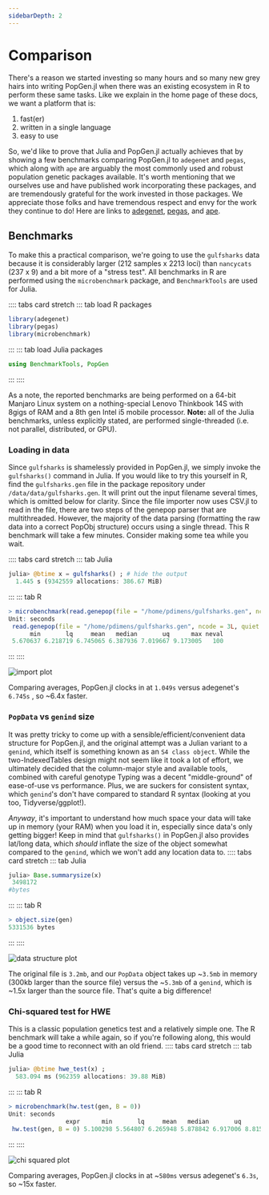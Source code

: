 ```yaml
---
sidebarDepth: 2
---
```


# Comparison

There's a reason we started investing so many hours and so many new grey hairs into writing PopGen.jl when there was an existing ecosystem in R to perform these same tasks. Like we explain in the home page of these docs, we want a platform that is:

1. fast(er)
2. written in a single language
3. easy to use

So, we'd like to prove that Julia and PopGen.jl actually achieves that by showing a few benchmarks comparing PopGen.jl to `adegenet` and `pegas`, which along with `ape` are arguably the most commonly used and robust population genetic packages available. It's worth mentioning that we ourselves use and have published work incorporating these packages, and are tremendously grateful for the work invested in those packages. We appreciate those folks and have tremendous respect and envy for the work they continue to do! Here are links to [adegenet](https://github.com/thibautjombart/adegenet), [pegas](https://academic.oup.com/bioinformatics/article/26/3/419/215731/), and [ape](https://cran.r-project.org/package=ape).  



## Benchmarks

To make this a practical comparison, we're going to use the `gulfsharks` data because it is considerably larger (212 samples x 2213 loci) than `nancycats` (237 x 9) and a bit more of a "stress test".  All benchmarks in R are performed using the `microbenchmark` package, and  `BenchmarkTools` are used for Julia. 

:::: tabs card stretch
::: tab load R packages
```r
library(adegenet)
library(pegas)
library(microbenchmark)
```
:::
::: tab load Julia packages
``` julia
using BenchmarkTools, PopGen
```
:::
::::

As a note, the reported benchmarks are being performed on a 64-bit Manjaro Linux system on a nothing-special Lenovo Thinkbook 14S  with 8gigs of RAM and a 8th gen Intel i5 mobile processor. **Note:** all of the Julia benchmarks, unless explicitly stated, are performed single-threaded (i.e. not parallel, distributed, or GPU). 



### Loading in data

Since `gulfsharks` is shamelessly provided in PopGen.jl, we simply invoke the `gulfsharks()` command in Julia. If you would like to try this yourself in R, find the `gulfsharks.gen` file in the package repository under `/data/data/gulfsharks.gen`. It will print out the input filename several times, which is omitted below for clarity. Since the file importer now uses CSV.jl to read in the file, there are two steps of the genepop parser that are multithreaded. However, the majority of the data parsing (formatting the raw data into a correct PopObj structure) occurs using a single thread. This R benchmark will take a few minutes. Consider making some tea while you wait.

:::: tabs card stretch
::: tab Julia
```julia
julia> @btime x = gulfsharks() ; # hide the output
  1.445 s (9342559 allocations: 386.67 MiB)
```
:::
::: tab R
```r
> microbenchmark(read.genepop(file = "/home/pdimens/gulfsharks.gen", ncode = 3L, quiet = TRUE))
Unit: seconds
 read.genepop(file = "/home/pdimens/gulfsharks.gen", ncode = 3L, quiet = FALSE)
      min       lq     mean   median       uq      max neval
 5.670637 6.218719 6.745065 6.387936 7.019667 9.173005   100
```
:::
::::

![import plot](/PopGen.jl/images/speedplot.png)

Comparing averages, PopGen.jl clocks in at `1.049s` versus adegenet's `6.745s` , so ~6.4x faster.



### `PopData` vs `genind` size

It was pretty tricky to come up with a sensible/efficient/convenient data structure for PopGen.jl, and the original attempt was a Julian variant to a `genind`, which itself is something known as an `S4 class object`. While the two-IndexedTables design might not seem like it took a lot of effort, we ultimately decided that the column-major style and available tools, combined with careful genotype Typing was a decent "middle-ground" of ease-of-use vs performance. Plus, we are suckers for consistent syntax, which `genind`'s don't have compared to standard R syntax (looking at you too, Tidyverse/ggplot!). 

*Anyway*, it's important to understand how much space your data will take up in memory (your RAM) when you load it in, especially since data's only getting bigger! Keep in mind that `gulfsharks()` in PopGen.jl also provides lat/long data, which _should_ inflate the size of the object somewhat compared to the `genind`, which we won't add any location data to.
:::: tabs card stretch
::: tab Julia
```julia
julia> Base.summarysize(x)
 3498172
#bytes
```
:::
::: tab R
```r
> object.size(gen)
5331536 bytes
```
:::
::::

![data structure plot](/PopGen.jl/images/objectplot.png)

The original file is `3.2mb`, and our `PopData` object takes up ~`3.5mb` in memory (300kb larger than the source file) versus the ~`5.3mb` of a `genind`, which is ~1.5x larger than the source file. That's quite a big difference!


### Chi-squared test for HWE

This is a classic population genetics test and a relatively simple one. The R benchmark will take a while again, so if you're following along, this would be a good time to reconnect with an old friend.
:::: tabs card stretch
::: tab Julia
```julia
julia> @btime hwe_test(x) ;
  583.094 ms (962359 allocations: 39.88 MiB)
```
:::
::: tab R
```r
> microbenchmark(hw.test(gen, B = 0))
Unit: seconds
                expr      min       lq     mean   median       uq      max neval
 hw.test(gen, B = 0) 5.100298 5.564807 6.265948 5.878842 6.917006 8.815179   100
```
:::
::::

![chi squared plot](/PopGen.jl/images/chisqplot.png)

Comparing averages, PopGen.jl clocks in at ~`580ms` versus adegenet's `6.3s`, so ~15x faster. 